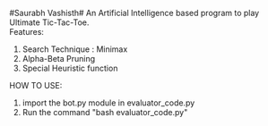 #Saurabh Vashisth#
An Artificial Intelligence based program to play Ultimate Tic-Tac-Toe.  
Features:  
1. Search Technique : Minimax  
2. Alpha-Beta Pruning  
3. Special Heuristic function  

HOW TO USE:  

1. import the bot.py module in evaluator_code.py  
2. Run the command "bash evaluator_code.py"  
